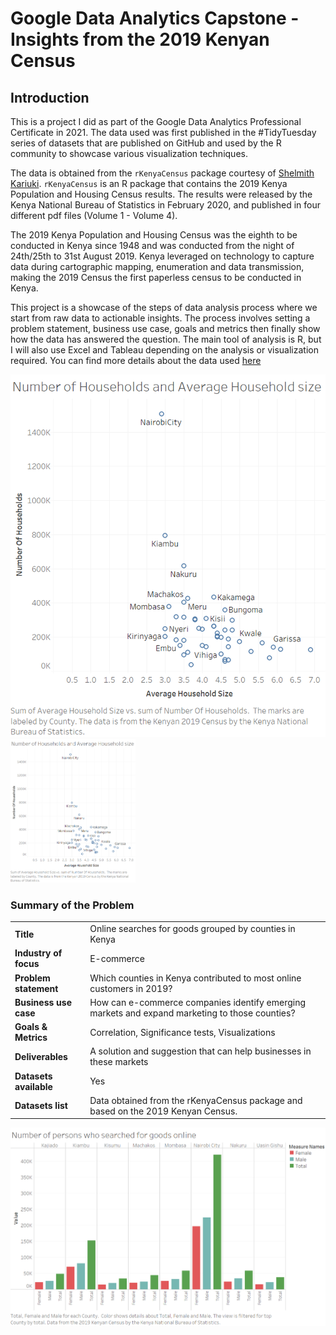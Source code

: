 # Google Data Analytics Capstone - Insights from the 2019 Kenyan Census

## Introduction

This is a project I did as part of the Google Data Analytics Professional Certificate in 2021. The data used was first published in the #TidyTuesday series of datasets that are published on GitHub and used by the R community to showcase various visualization techniques.

The data is obtained from the `rKenyaCensus` package courtesy of [Shelmith Kariuki](https://github.com/Shelmith-Kariuki).
`rKenyaCensus` is an R package that contains the 2019 Kenya Population and Housing Census results. The results were released by the Kenya National Bureau of Statistics in February 2020, and published in four different pdf files (Volume 1 - Volume 4).

The 2019 Kenya Population and Housing Census was the eighth to be conducted in Kenya since 1948 and was conducted from the night of 24th/25th to 31st August 2019. Kenya leveraged on technology to capture data during cartographic mapping, enumeration and data transmission, making the 2019 Census the first paperless census to be conducted in Kenya.

This project is a showcase of the steps of data analysis process where we start from raw data to actionable insights. The process involves setting a problem statement, business use case, goals and metrics then finally show how the data has answered the question. The main tool of analysis is R, but I will also use Excel and Tableau depending on the analysis or visualization required. You can find more details about the data used [here](https://github.com/rfordatascience/tidytuesday/blob/master/data/2021/2021-01-19/readme.md)

![Figure 1](household_sizes.png)
<img src="household_sizes.png" alt="households" width="200"/>

### Summary of the Problem
|        |        |
| ------ | :----- |
| **Title** | Online searches for goods grouped by counties in Kenya  |
| **Industry of focus** | E-commerce  |
| **Problem statement** | Which counties in Kenya contributed to most online customers in 2019? |
| **Business use case** | How can e-commerce companies identify emerging markets and expand marketing to those counties? |
| **Goals & Metrics** | Correlation, Significance tests, Visualizations |
| **Deliverables** | A solution and suggestion that can help businesses in these markets |
| **Datasets available** | Yes |
| **Datasets list** | Data obtained from the rKenyaCensus package and based on the 2019 Kenyan Census. |

![Figure 2](searched_goods_online.png)
